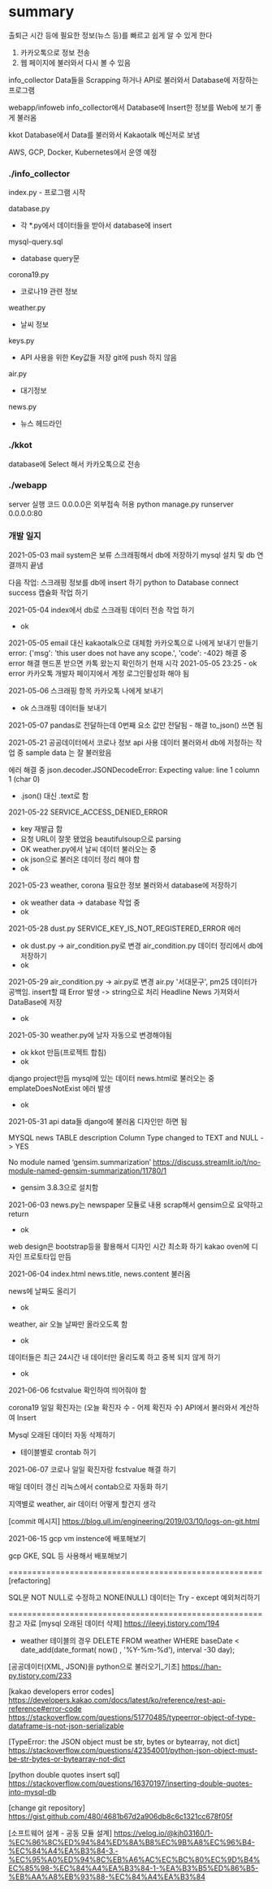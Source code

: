 <h1>summary</h1>

출퇴근 시간 등에 필요한 정보(뉴스 등)를 빠르고 쉽게 알 수 있게 한다
1. 카카오톡으로 정보 전송
2. 웹 페이지에 불러와서 다시 볼 수 있음

info_collector
Data들을 Scrapping 하거나 API로 불러와서 Database에 저장하는 프로그램

webapp/infoweb
info_collector에서 Database에 Insert한 정보를 Web에 보기 좋게 불러옴

kkot
Database에서 Data를 불러와서 Kakaotalk 메신저로 보냄

AWS, GCP, Docker, Kubernetes에서 운영 예정

<h3>./info_collector</h3>
index.py
 - 프로그램 시작
 
database.py
 - 각 *.py에서 데이터들을 받아서 database에 insert
 
mysql-query.sql
 - database query문

corona19.py
 - 코로나19 관련 정보

weather.py
 - 날씨 정보

keys.py
 - API 사용을 위한 Key값들 저장 git에 push 하지 않음
 
air.py
 - 대기정보
 
news.py
 - 뉴스 헤드라인
 
<h3>./kkot</h3>
database에 Select 해서 카카오톡으로 전송
 
<h3>./webapp</h3>
server 실행 코드 0.0.0.0은 외부접속 허용 python manage.py runserver 0.0.0.0:80

 
<h3>개발 일지</h3>

2021-05-03
mail system은 보류
스크래핑해서 db에 저장하기
mysql 설치 및 db 연결까지 끝냄

다음 작업:
스크래핑 정보를 db에 insert 하기 
python to Database connect success
캡슐화 작업 하기

2021-05-04
index에서 db로 스크래핑 데이터 전송 작업 하기 
- ok

2021-05-05
email 대신 kakaotalk으로 대체함
카카오톡으로 나에게 보내기 만들기
error: {'msg': 'this user does not have any scope.', 'code': -402} 해결 중
error 해결 핸드폰 받으면 카톡 왔는지 확인하기 현재 시각 2021-05-05 23:25 - ok
error 카카오톡 개발자 페이지에서 계정 로그인활성화 해야 됨
 
2021-05-06
스크래핑 항목 카카오톡 나에게 보내기 
- ok
스크래핑 데이터들 보내기 

2021-05-07
pandas로 전달하는데 0번째 요소 값만 전달됨 - 해결 to_json() 쓰면 됨

2021-05-21
공공데이터에서 코로나 정보 api 사용
데이터 불러와서 db에 저정하는 작업 중
sample data 는 잘 불러왔음

에러 해결 중
json.decoder.JSONDecodeError: Expecting value: line 1 column 1 (char 0) 
- .json() 대신 .text로 함

2021-05-22
SERVICE_ACCESS_DENIED_ERROR
- key 재발급 함
- 요청 URL이 잘못 됐었음
beautifulsoup으로 parsing
- OK
weather.py에서 날씨 데이터 불러오는 중
- ok
json으로 불러온 데이터 정리 해야 함
- ok

2021-05-23
weather, corona 필요한 정보 불러와서 database에 저장하기
- ok
weather data -> database 작업 중
- ok 

2021-05-28
dust.py SERVICE_KEY_IS_NOT_REGISTERED_ERROR 에러
- ok
dust.py -> air_condition.py로 변경
air_condition.py 데이터 정리에서 db에 저장하기
- ok

2021-05-29
air_condition.py -> air.py로 변경
air.py '서대문구', pm25 데이터가 공백임. insert할 떄 Error 발생 -> string으로 처리
Headline News 가져와서 DataBase에 저장
- ok

2021-05-30
weather.py에 날자 자동으로 변경해야됨 
- ok
kkot 만듬(프로젝트 합침)
- ok

django project만듬 mysql에 있는 데이터 news.html로 불러오는 중
emplateDoesNotExist 에러 발생
- ok


2021-05-31
api data들 django에 불러옴
디자인만 하면 됨

MYSQL news TABLE description Column Type changed to TEXT and NULL -> YES 

No module named ‘gensim.summarization’
https://discuss.streamlit.io/t/no-module-named-gensim-summarization/11780/1
- gensim 3.8.3으로 설치함

2021-06-03
news.py는 newspaper 모듈로 내용 scrap해서 gensim으로 요약하고 return
- ok

web design은 bootstrap등을 활용해서 디자인 시간 최소화 하기
kakao oven에 디자인 프로토타입 만듬

2021-06-04
index.html
news.title, news.content 불러옴

news에 날짜도 올리기
- ok

weather, air 오늘 날짜만 올라오도록 함
- ok

데이터들은 최근 24시간 내 데이터만 올리도록 하고 중복 되지 않게 하기
- ok


2021-06-06
fcstvalue 확인하여 띄어줘야 함

corona19 일일 확진자는 (오늘 확진자 수 - 어제 확진자 수)
API에서 불러와서 계산하여 Insert

Mysql 오래된 데이터 자동 삭제하기
- 테이블별로 crontab 하기

2021-06-07
코로나 일일 확진자랑 fcstvalue 해결 하기

매일 데이터 갱신 리눅스에서 contab으로 자동화 하기

지역별로 weather, air 데이터 어떻게 할건지 생각

[commit 메시지]
https://blog.ull.im/engineering/2019/03/10/logs-on-git.html

2021-06-15
gcp vm instence에 배포해보기

gcp GKE, SQL 등 사용해서 배포해보기

======================================================
[refactoring]

SQL문 NOT NULL로 수정하고 NONE(NULL) 데이터는 Try - except 예외처리하기

======================================================
참고 자료
[mysql 오래된 데이터 삭제]
https://ileeyj.tistory.com/194
- weather 테이블의 경우 DELETE FROM weather WHERE baseDate < date_add(date_format( now() , '%Y-%m-%d'), interval -30 day);

[공공데이터(XML, JSON)을 python으로 불러오기_기초]
https://han-py.tistory.com/233

[kakao developers error codes]
https://developers.kakao.com/docs/latest/ko/reference/rest-api-reference#error-code
https://stackoverflow.com/questions/51770485/typeerror-object-of-type-dataframe-is-not-json-serializable

[TypeError: the JSON object must be str, bytes or bytearray, not dict]
https://stackoverflow.com/questions/42354001/python-json-object-must-be-str-bytes-or-bytearray-not-dict

[python double quotes insert sql]
https://stackoverflow.com/questions/16370197/inserting-double-quotes-into-mysql-db

[change git repository]
https://gist.github.com/480/4681b67d2a906db8c6c1321cc678f05f

[소프트웨어 설계 - 공동 모듈 설계]
https://velog.io/@kjh03160/1-%EC%86%8C%ED%94%84%ED%8A%B8%EC%9B%A8%EC%96%B4-%EC%84%A4%EA%B3%84-3.-%EC%95%A0%ED%94%8C%EB%A6%AC%EC%BC%80%EC%9D%B4%EC%85%98-%EC%84%A4%EA%B3%84-1-%EA%B3%B5%ED%86%B5-%EB%AA%A8%EB%93%88-%EC%84%A4%EA%B3%84
